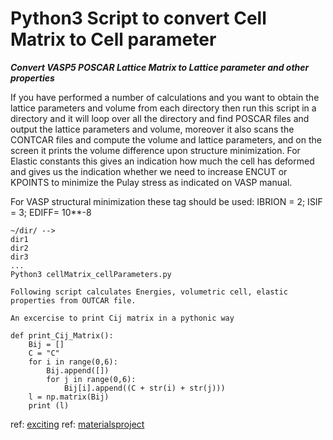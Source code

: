# Python3 Script to convert Cell Matrix to Cell parameter
**_Convert VASP5 POSCAR Lattice Matrix to Lattice parameter and other properties_**

If you have performed a number of calculations and you want to obtain the lattice parameters and volume from each directory then run this script in a directory and it will loop over all the directory and find POSCAR files and output the lattice parameters and volume, moreover it also scans the CONTCAR files and compute the volume and lattice parameters, and on the screen it prints the volume difference upon structure minimization. 
For Elastic constants this gives an indication how much the cell has deformed and gives us the indication whether we need to increase ENCUT or KPOINTS to minimize the Pulay stress as indicated on VASP manual.

For VASP structural minimization these tag should be used: IBRION = 2; ISIF = 3; EDIFF= 10**-8

```
~/dir/ -->
dir1
dir2
dir3
...
Python3 cellMatrix_cellParameters.py
```

```
Following script calculates Energies, volumetric cell, elastic properties from OUTCAR file.
```
```
An excercise to print Cij matrix in a pythonic way

def print_Cij_Matrix():
	Bij = []
	C = "C"
	for i in range(0,6):
		Bij.append([])
		for j in range(0,6):
			Bij[i].append((C + str(i) + str(j)))
	l = np.matrix(Bij)		
	print (l)
 ```

ref: [exciting](http://exciting-code.org/nitrogen-energy-vs-strain-calculations)
ref: [materialsproject](https://wiki.materialsproject.org/Elasticity_calculations)


